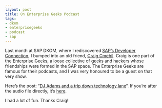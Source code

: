 ```yaml
---
layout: post
title: On Enterprise Geeks Podcast
tags:
- dkom
- enterprisegeeks
- podcast
- sap
---
```



Last month at SAP DKOM, where I rediscovered [SAP’s Developer Connection](/blog/posts/2012/04/01/the-developer-connection-connect-like-never-before/), I bumped into an old friend, [Craig Cmehil](https://wiki.sdn.sap.com/wiki/display/profile/Craig+Cmehil). Craig is one part of the [Enterprise Geeks](http://enterprisegeeks.com/blog/about/), a loose collective of geeks and hackers whose friendships were formed in the SAP space. The Enterprise Geeks are famous for their podcasts, and I was very honoured to be a guest on that very show.

Here’s the post: “[DJ Adams and a trip down technology lane](http://enterprisegeeks.com/blog/2012/04/16/dj-adams-and-a-trip-down-technology-lane/)“. If you’re after the audio file directly, it’s [here](http://enterprisegeeks.com/blog/podcasts/eGeeks_DJAdams_March_2012.m4a).

I had a lot of fun. Thanks Craig!


